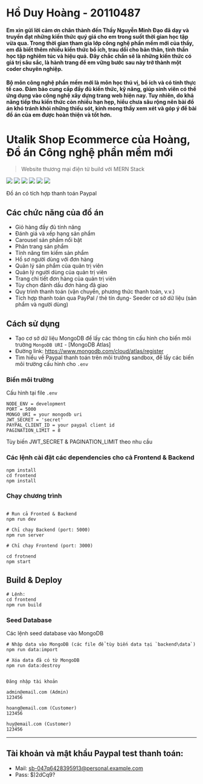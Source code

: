 # Hồ Duy Hoàng - 20110487

#### Em xin gửi lời cảm ơn chân thành đến Thầy Nguyễn Minh Đạo đã dạy và truyền đạt những kiến thức quý giá cho em trong suốt thời gian học tập vừa qua. Trong thời gian tham gia lớp công nghệ phần mềm mới của thầy, em đã biết thêm nhiều kiến thức bổ ích, trau dồi cho bản thân, tinh thần học tập nghiêm túc và hiệu quả. Đây chắc chắn sẽ là những kiến thức có giá trị sâu sắc, là hành trang để em vững bước sau này trở thành một coder chuyên nghiệp.

#### Bộ môn công nghệ phần mềm mới là môn học thú vị, bổ ích và có tính thực tế cao. Đảm bảo cung cấp đầy đủ kiến thức, kỹ năng, giúp sinh viên có thể ứng dụng vào công nghệ xây dựng trang web hiện nay. Tuy nhiên, do khả năng tiếp thu kiến thức còn nhiều hạn hẹp, hiểu chưa sâu rộng nên bài đồ án khó tránh khỏi những thiếu sót, kính mong thầy xem xét và góp ý để bài đồ án của em được hoàn thiện và tốt hơn.

# Utalik Shop Ecommerce của Hoàng, Đồ án Công nghệ phần mềm mới

> Website thương mại điện tử build với MERN Stack

<img src="./frontend/public/images/ảnh 1.png">

<img src="./frontend/public/images/ảnh 2.png">

<img src="./frontend/public/images/ảnh 3.png">

<img src="./frontend/public/images/ảnh 4.png">

<img src="./frontend/public/images/ảnh 5.png">

<img src="./frontend/public/images/ảnh 6.png">

Đồ án có tích hợp thanh toán Paypal

## Các chức năng của đồ án

- Giỏ hàng đầy đủ tính năng
- Đánh giá và xếp hạng sản phẩm
- Carousel sản phẩm nổi bật
- Phân trang sản phẩm
- Tính năng tìm kiếm sản phẩm
- Hồ sơ người dùng với đơn hàng
- Quản lý sản phẩm của quản trị viên
- Quản lý người dùng của quản trị viên
- Trang chi tiết đơn hàng của quản trị viên
- Tùy chọn đánh dấu đơn hàng đã giao
- Quy trình thanh toán (vận chuyển, phương thức thanh toán, v.v.)
- Tích hợp thanh toán qua PayPal / thẻ tín dụng-
  Seeder cơ sở dữ liệu (sản phẩm và người dùng)

## Cách sử dụng

- Tạo cơ sở dữ liệu MongoDB để lấy các thông tin cấu hình cho biến môi trường `MongoDB URI` - [MongoDB Atlas]
- Đường link: https://www.mongodb.com/cloud/atlas/register
- Tìm hiểu về Paypal thanh toán trên môi trưởng sandbox, để lấy các biến môi trường cấu hình cho `.env`

### Biến môi trường

Cấu hình tại file `.env`

```
NODE_ENV = development
PORT = 5000
MONGO_URI = your mongodb uri
JWT_SECRET = 'secret'
PAYPAL_CLIENT_ID = your paypal client id
PAGINATION_LIMIT = 8
```

Tùy biến JWT_SECRET & PAGINATION_LIMIT theo nhu cầu

### Các lệnh cài đặt các dependencies cho cả Frontend & Backend

```
npm install
cd frontend
npm install
```

### Chạy chương trình

```

# Run cả Fronted & Backend
npm run dev

# Chỉ chạy Backend (port: 5000)
npm run server

# Chỉ chạy Frontend (port: 3000)

cd frotnend
npm start
```

## Build & Deploy

```
# Lệnh:
cd frontend
npm run build
```

### Seed Database

Các lệnh seed database vào MongoDB

```
# Nhập data vào MongoDB (các file để tùy biến data tại `backend\data`)
npm run data:import

# Xóa data đã có từ MongoDB
npm run data:destroy


```

```
Đăng nhập tài khoản

admin@email.com (Admin)
123456

hoang@email.com (Customer)
123456

huy@email.com (Customer)
123456
```

---

## Tài khoản và mật khẩu Paypal test thanh toán:

- Mail: sb-047q6428395913@personal.example.com
- Pass: $)2dCq9?
